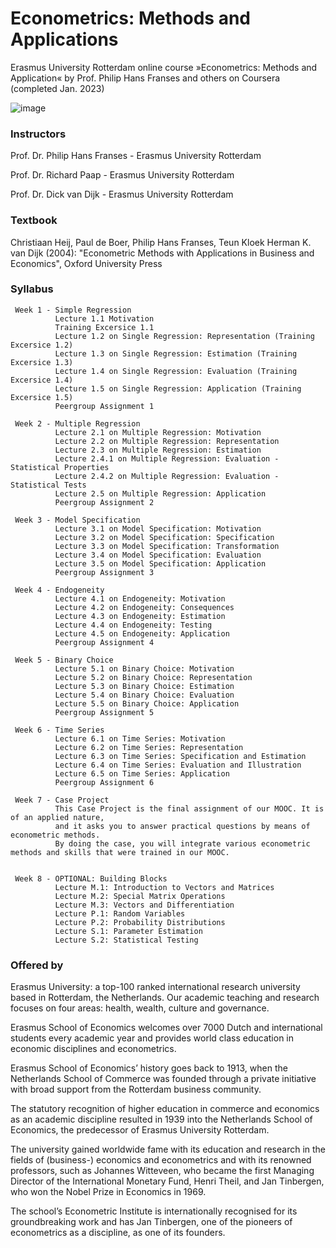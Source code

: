 # Econometrics: Methods and Applications
Erasmus University Rotterdam online course »Econometrics: Methods and Application« by Prof. Philip Hans Franses and others on Coursera (completed Jan. 2023)

![image](https://user-images.githubusercontent.com/59873708/219880461-ffea60cf-0c0c-4102-bcab-e570f9c8bb7e.png)


### Instructors

Prof. Dr. Philip Hans Franses - Erasmus University Rotterdam

Prof. Dr. Richard Paap  - Erasmus University Rotterdam

Prof. Dr. Dick van Dijk - Erasmus University Rotterdam


### Textbook
Christiaan Heij, Paul de Boer, Philip Hans Franses, Teun Kloek Herman K. van Dijk (2004): "Econometric Methods with Applications in Business and Economics", Oxford University Press 

### Syllabus

     Week 1 - Simple Regression
              Lecture 1.1 Motivation 
              Training Excersice 1.1
              Lecture 1.2 on Single Regression: Representation (Training Excersice 1.2)
              Lecture 1.3 on Single Regression: Estimation (Training Excersice 1.3)
              Lecture 1.4 on Single Regression: Evaluation (Training Excersice 1.4)
              Lecture 1.5 on Single Regression: Application (Training Excersice 1.5)
              Peergroup Assignment 1
              
     Week 2 - Multiple Regression
              Lecture 2.1 on Multiple Regression: Motivation
              Lecture 2.2 on Multiple Regression: Representation
              Lecture 2.3 on Multiple Regression: Estimation
              Lecture 2.4.1 on Multiple Regression: Evaluation - Statistical Properties
              Lecture 2.4.2 on Multiple Regression: Evaluation - Statistical Tests
              Lecture 2.5 on Multiple Regression: Application
              Peergroup Assignment 2
              
     Week 3 - Model Specification
              Lecture 3.1 on Model Specification: Motivation
              Lecture 3.2 on Model Specification: Specification
              Lecture 3.3 on Model Specification: Transformation
              Lecture 3.4 on Model Specification: Evaluation
              Lecture 3.5 on Model Specification: Application
              Peergroup Assignment 3
              
     Week 4 - Endogeneity
              Lecture 4.1 on Endogeneity: Motivation
              Lecture 4.2 on Endogeneity: Consequences
              Lecture 4.3 on Endogeneity: Estimation
              Lecture 4.4 on Endogeneity: Testing
              Lecture 4.5 on Endogeneity: Application
              Peergroup Assignment 4
              
     Week 5 - Binary Choice
              Lecture 5.1 on Binary Choice: Motivation
              Lecture 5.2 on Binary Choice: Representation
              Lecture 5.3 on Binary Choice: Estimation
              Lecture 5.4 on Binary Choice: Evaluation
              Lecture 5.5 on Binary Choice: Application
              Peergroup Assignment 5
              
     Week 6 - Time Series
              Lecture 6.1 on Time Series: Motivation
              Lecture 6.2 on Time Series: Representation
              Lecture 6.3 on Time Series: Specification and Estimation
              Lecture 6.4 on Time Series: Evaluation and Illustration
              Lecture 6.5 on Time Series: Application
              Peergroup Assignment 6
              
     Week 7 - Case Project
              This Case Project is the final assignment of our MOOC. It is of an applied nature, 
              and it asks you to answer practical questions by means of econometric methods. 
              By doing the case, you will integrate various econometric methods and skills that were trained in our MOOC. 
     
     
     Week 8 - OPTIONAL: Building Blocks
              Lecture M.1: Introduction to Vectors and Matrices
              Lecture M.2: Special Matrix Operations
              Lecture M.3: Vectors and Differentiation
              Lecture P.1: Random Variables
              Lecture P.2: Probability Distributions
              Lecture S.1: Parameter Estimation
              Lecture S.2: Statistical Testing



### Offered by
Erasmus University: a top-100 ranked international research university based in Rotterdam, the Netherlands. Our academic teaching and research focuses on four areas: health, wealth, culture and governance. 

Erasmus School of Economics welcomes over 7000 Dutch and international students every academic year and provides world class education in economic disciplines and econometrics.

Erasmus School of Economics’ history goes back to 1913, when the Netherlands School of Commerce was founded through a private initiative with broad support from the Rotterdam business community. 

The statutory recognition of higher education in commerce and economics as an academic discipline resulted in 1939 into the Netherlands School of Economics, the predecessor of Erasmus University Rotterdam. 

The university gained worldwide fame with its education and research in the fields of (business-) economics and econometrics and with its renowned professors, such as Johannes Witteveen, who became the first Managing Director of the International Monetary Fund, Henri Theil, and Jan Tinbergen, who won the Nobel Prize in Economics in 1969. 

The school’s Econometric Institute is internationally recognised for its groundbreaking work and has Jan Tinbergen, one of the pioneers of econometrics as a discipline, as one of its founders. 
